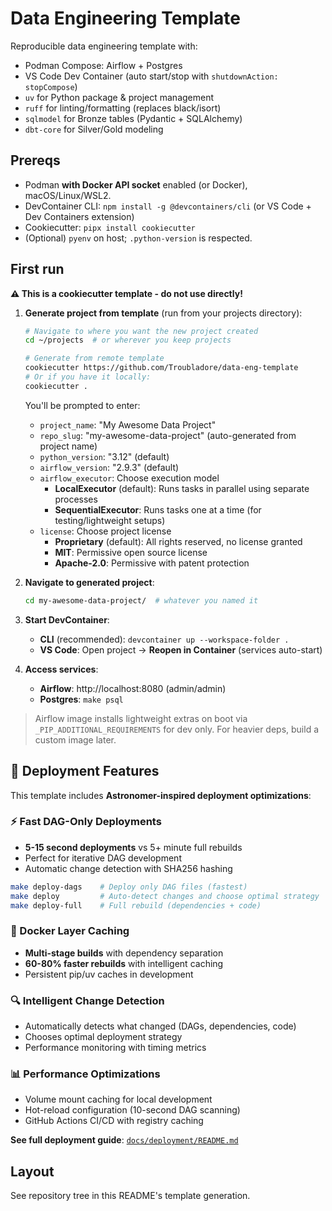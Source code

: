 # Data Engineering Template

Reproducible data engineering template with:
- Podman Compose: Airflow + Postgres
- VS Code Dev Container (auto start/stop with `shutdownAction: stopCompose`)
- `uv` for Python package & project management
- `ruff` for linting/formatting (replaces black/isort)
- `sqlmodel` for Bronze tables (Pydantic + SQLAlchemy)
- `dbt-core` for Silver/Gold modeling

## Prereqs
- Podman **with Docker API socket** enabled (or Docker), macOS/Linux/WSL2.
- DevContainer CLI: `npm install -g @devcontainers/cli` (or VS Code + Dev Containers extension)
- Cookiecutter: `pipx install cookiecutter`
- (Optional) `pyenv` on host; `.python-version` is respected.

## First run

**⚠️ This is a cookiecutter template - do not use directly!**

1. **Generate project from template** (run from your projects directory):
   ```bash
   # Navigate to where you want the new project created
   cd ~/projects  # or wherever you keep projects
   
   # Generate from remote template
   cookiecutter https://github.com/Troubladore/data-eng-template
   # Or if you have it locally:
   cookiecutter .
   ```
   
   You'll be prompted to enter:
   - `project_name`: "My Awesome Data Project" 
   - `repo_slug`: "my-awesome-data-project" (auto-generated from project name)
   - `python_version`: "3.12" (default)
   - `airflow_version`: "2.9.3" (default)
   - `airflow_executor`: Choose execution model
     - **LocalExecutor** (default): Runs tasks in parallel using separate processes
     - **SequentialExecutor**: Runs tasks one at a time (for testing/lightweight setups)
   - `license`: Choose project license
     - **Proprietary** (default): All rights reserved, no license granted
     - **MIT**: Permissive open source license
     - **Apache-2.0**: Permissive with patent protection

2. **Navigate to generated project**:
   ```bash
   cd my-awesome-data-project/  # whatever you named it
   ```

3. **Start DevContainer**:
   - **CLI** (recommended): `devcontainer up --workspace-folder .`
   - **VS Code**: Open project → **Reopen in Container** (services auto-start)

4. **Access services**:
   - **Airflow**: http://localhost:8080 (admin/admin)
   - **Postgres**: `make psql`

> Airflow image installs lightweight extras on boot via `_PIP_ADDITIONAL_REQUIREMENTS` for dev only.
> For heavier deps, build a custom image later.

## 🚀 Deployment Features

This template includes **Astronomer-inspired deployment optimizations**:

### ⚡ Fast DAG-Only Deployments
- **5-15 second deployments** vs 5+ minute full rebuilds
- Perfect for iterative DAG development
- Automatic change detection with SHA256 hashing

```bash
make deploy-dags    # Deploy only DAG files (fastest)
make deploy         # Auto-detect changes and choose optimal strategy
make deploy-full    # Full rebuild (dependencies + code)
```

### 🐳 Docker Layer Caching
- **Multi-stage builds** with dependency separation
- **60-80% faster rebuilds** with intelligent caching
- Persistent pip/uv caches in development

### 🔍 Intelligent Change Detection
- Automatically detects what changed (DAGs, dependencies, code)
- Chooses optimal deployment strategy
- Performance monitoring with timing metrics

### 📊 Performance Optimizations
- Volume mount caching for local development
- Hot-reload configuration (10-second DAG scanning)
- GitHub Actions CI/CD with registry caching

**See full deployment guide**: [`docs/deployment/README.md`]({{cookiecutter.repo_slug}}/docs/deployment/README.md)

## Layout
See repository tree in this README's template generation.